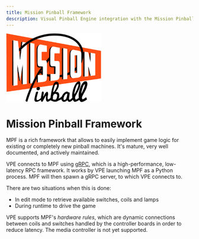```yaml
---
title: Mission Pinball Framework
description: Visual Pinball Engine integration with the Mission Pinball Framework.
---
```


<img alt="MPF Logo" width="256" src="mpf-logo-full.png" />

# Mission Pinball Framework

MPF is a rich framework that allows to easily implement game logic for existing or completely new pinball machines. It's mature, very well documented, and actively maintained.

VPE connects to MPF using [gRPC](https://grpc.io/), which is a high-performance, low-latency RPC framework. It works by VPE launching MPF as a Python process. MPF will then spawn a gRPC server, to which VPE connects to.

There are two situations when this is done:

- In edit mode to retrieve available switches, coils and lamps
- During runtime to drive the game

VPE supports MPF's *hardware rules*, which are dynamic connections between coils and switches handled by the controller boards in order to reduce latency. The media controller is not yet supported.
